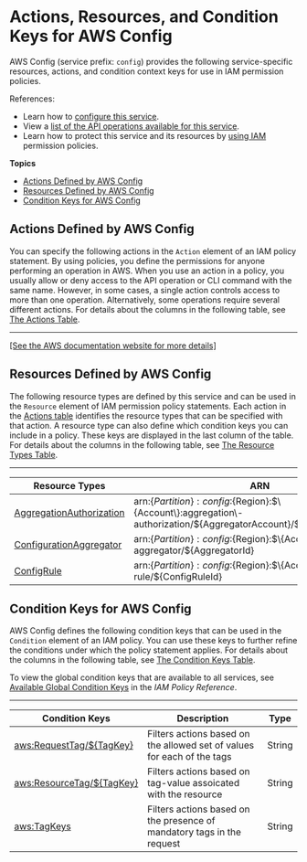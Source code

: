 # Actions, Resources, and Condition Keys for AWS Config<a name="list_awsconfig"></a>

AWS Config \(service prefix: `config`\) provides the following service\-specific resources, actions, and condition context keys for use in IAM permission policies\.

References:
+ Learn how to [configure this service](https://docs.aws.amazon.com/config/latest/developerguide/)\.
+ View a [list of the API operations available for this service](https://docs.aws.amazon.com/config/latest/APIReference/)\.
+ Learn how to protect this service and its resources by [using IAM](https://docs.aws.amazon.com/config/latest/developerguide/example-policies.html) permission policies\.

**Topics**
+ [Actions Defined by AWS Config](#awsconfig-actions-as-permissions)
+ [Resources Defined by AWS Config](#awsconfig-resources-for-iam-policies)
+ [Condition Keys for AWS Config](#awsconfig-policy-keys)

## Actions Defined by AWS Config<a name="awsconfig-actions-as-permissions"></a>

You can specify the following actions in the `Action` element of an IAM policy statement\. By using policies, you define the permissions for anyone performing an operation in AWS\. When you use an action in a policy, you usually allow or deny access to the API operation or CLI command with the same name\. However, in some cases, a single action controls access to more than one operation\. Alternatively, some operations require several different actions\. For details about the columns in the following table, see [The Actions Table](reference_policies_actions-resources-contextkeys.md#actions_table)\.


****  
[\[See the AWS documentation website for more details\]](http://docs.aws.amazon.com/IAM/latest/UserGuide/list_awsconfig.html)

## Resources Defined by AWS Config<a name="awsconfig-resources-for-iam-policies"></a>

The following resource types are defined by this service and can be used in the `Resource` element of IAM permission policy statements\. Each action in the [Actions table](#awsconfig-actions-as-permissions) identifies the resource types that can be specified with that action\. A resource type can also define which condition keys you can include in a policy\. These keys are displayed in the last column of the table\. For details about the columns in the following table, see [The Resource Types Table](reference_policies_actions-resources-contextkeys.md#resources_table)\.


****  

| Resource Types | ARN | Condition Keys | 
| --- | --- | --- | 
|   [ AggregationAuthorization ](https://docs.aws.amazon.com/config/latest/developerguide/config-concepts.htmlAPI_AggregationAuthorization.html)  |  arn:$\{Partition\}:config:$\{Region\}:$\{Account\}:aggregation\-authorization/$\{AggregatorAccount\}/$\{AggregatorRegion\}  |   [ aws:ResourceTag/$\{TagKey\} ](#awsconfig-aws_ResourceTag___TagKey_)   | 
|   [ ConfigurationAggregator ](https://docs.aws.amazon.com/config/latest/developerguide/config-concepts.htmlAPI_ConfigurationAggregator.html)  |  arn:$\{Partition\}:config:$\{Region\}:$\{Account\}:config\-aggregator/$\{AggregatorId\}  |   [ aws:ResourceTag/$\{TagKey\} ](#awsconfig-aws_ResourceTag___TagKey_)   | 
|   [ ConfigRule ](https://docs.aws.amazon.com/config/latest/developerguide/config-concepts.htmlAPI_ConfigRule.html)  |  arn:$\{Partition\}:config:$\{Region\}:$\{Account\}:config\-rule/$\{ConfigRuleId\}  |   [ aws:ResourceTag/$\{TagKey\} ](#awsconfig-aws_ResourceTag___TagKey_)   | 

## Condition Keys for AWS Config<a name="awsconfig-policy-keys"></a>

AWS Config defines the following condition keys that can be used in the `Condition` element of an IAM policy\. You can use these keys to further refine the conditions under which the policy statement applies\. For details about the columns in the following table, see [The Condition Keys Table](reference_policies_actions-resources-contextkeys.md#context_keys_table)\.

To view the global condition keys that are available to all services, see [Available Global Condition Keys](reference_policies_condition-keys.html#AvailableKeys) in the *IAM Policy Reference*\.


****  

| Condition Keys | Description | Type | 
| --- | --- | --- | 
|   [ aws:RequestTag/$\{TagKey\} ](https://docs.aws.amazon.com/IAM/latest/UserGuide/reference_policies_condition-keys.html#condition-keys-requesttag)  | Filters actions based on the allowed set of values for each of the tags | String | 
|   [ aws:ResourceTag/$\{TagKey\} ](https://docs.aws.amazon.com/IAM/latest/UserGuide/reference_policies_condition-keys.html#condition-keys-resourcetag)  | Filters actions based on tag\-value assoicated with the resource | String | 
|   [ aws:TagKeys ](https://docs.aws.amazon.com/IAM/latest/UserGuide/reference_policies_condition-keys.html#condition-keys-tagkeys)  | Filters actions based on the presence of mandatory tags in the request | String | 